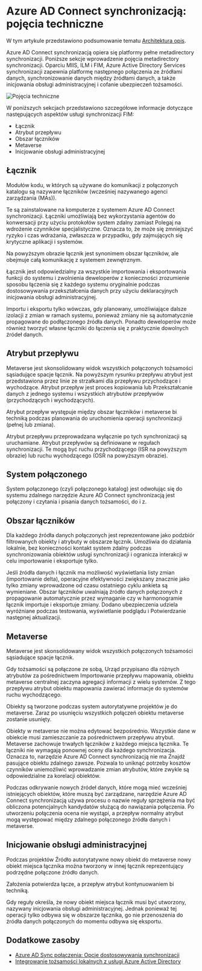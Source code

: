 <properties
    pageTitle="Azure AD Connect synchronizacją: pojęcia techniczne | Microsoft Azure"
    description="W tym artykule wyjaśniono techniczne koncepcji Azure AD Connect synchronizacji."
    services="active-directory"
    documentationCenter=""
    authors="markusvi"
    manager="femila"
    editor=""/>

<tags
    ms.service="active-directory"
    ms.workload="identity"
    ms.tgt_pltfrm="na"
    ms.devlang="na"
    ms.topic="article"
    ms.date="10/10/2016"
    ms.author="markusvi;andkjell"/>


# <a name="azure-ad-connect-sync-technical-concepts"></a>Azure AD Connect synchronizacją: pojęcia techniczne
W tym artykule przedstawiono podsumowanie tematu [Architektura opis](active-directory-aadconnectsync-technical-concepts.md).

Azure AD Connect synchronizacją opiera się platformy pełne metadirectory synchronizacji.
Poniższe sekcje wprowadzenie pojęcia metadirectory synchronizacji.
Oparciu MIIS, ILM i FIM, Azure Active Directory Services synchronizacji zapewnia platformę następnego połączenia ze źródłami danych, synchronizowanie danych między źródłami danych, a także inicjowania obsługi administracyjnej i cofanie ubezpieczeń tożsamości.

![Pojęcia techniczne](./media/active-directory-aadconnectsync-technical-concepts/scenario.png)

W poniższych sekcjach przedstawiono szczegółowe informacje dotyczące następujących aspektów usługi synchronizacji FIM:

- Łącznik
- Atrybut przepływu
- Obszar łączników
- Metaverse
- Inicjowanie obsługi administracyjnej

## <a name="connector"></a>Łącznik

Modułów kodu, w których są używane do komunikacji z połączonych katalogu są nazywane łączników (wcześniej nazywanego agenci zarządzania (MAs)).

Te są zainstalowane na komputerze z systemem Azure AD Connect synchronizacji.
Łączniki umożliwiają bez wykorzystania agentów do konwersacji przy użyciu protokołów system zdalny zamiast Polegaj na wdrożenie czynników specjalistyczne. Oznacza to, że może się zmniejszyć ryzyko i czas wdrażania, zwłaszcza w przypadku, gdy zajmujących się krytyczne aplikacji i systemów.

Na powyższym obrazie łącznik jest synonimem obszar łączników, ale obejmuje całą komunikację z systemem zewnętrznym.

Łącznik jest odpowiedzialny za wszystkie importowania i eksportowania funkcji do systemu i zwolnienia deweloperów z konieczności zrozumienie sposobu łączenia się z każdego systemu oryginalnie podczas dostosowywania przekształcenia danych przy użyciu deklaracyjnych inicjowania obsługi administracyjnej.

Importu i eksportu tylko wówczas, gdy planowany, umożliwiające dalsze izolacji z zmian w ramach systemu, ponieważ zmiany nie są automatycznie propagowane do podłączonego źródła danych. Ponadto deweloperów może również tworzyć własne łączniki do łączenia się z praktycznie dowolnych źródeł danych.

## <a name="attribute-flow"></a>Atrybut przepływu

Metaverse jest skonsolidowany widok wszystkich połączonych tożsamości sąsiadujące spacje łącznik. Na powyższym rysunku przepływu atrybut jest przedstawiona przez linie ze strzałkami dla przepływu przychodzące i wychodzące. Atrybut przepływ jest proces kopiowania lub Przekształcanie danych z jednego systemu i wszystkich atrybutów przepływów (przychodzących i wychodzących).

Atrybut przepływ występuje między obszar łączników i metaverse bi techniką podczas planowania do uruchomienia operacji synchronizacji (pełnej lub zmiana).

Atrybut przepływu przeprowadzana wyłącznie po tych synchronizacji są uruchamiane. Atrybut przepływów są definiowane w regułach synchronizacji. Te mogą być ruchu przychodzącego (ISR na powyższym obrazie) lub ruchu wychodzącego (OSR na powyższym obrazie).

## <a name="connected-system"></a>System połączonego

System połączonego (czyli połączonego katalog) jest odwołując się do systemu zdalnego narzędzie Azure AD Connect synchronizacją jest połączony i czytania i pisania danych tożsamości, do i z.

## <a name="connector-space"></a>Obszar łączników

Dla każdego źródła danych połączonych jest reprezentowane jako podzbiór filtrowanych obiekty i atrybuty w obszarze łącznik.
Umożliwia do działania lokalnie, bez konieczności kontakt system zdalny podczas synchronizowania obiektów usługi synchronizacji i ogranicza interakcji w celu importowanie i eksportuje tylko.

Jeśli źródła danych i łącznik ma możliwość wyświetlania listy zmian (importowanie delta), operacyjne efektywności zwiększany znacznie jako tylko zmiany wprowadzone od czasu ostatniego cyklu ankieta są wymieniane. Obszar łączników uwalniają źródło danych połączonych z propagowanie automatycznie przez wymaganie czy w harmonogramie łącznik importuje i eksportuje zmiany. Dodano ubezpieczenia udziela wyróżniane podczas testowania, wyświetlanie podglądu i Potwierdzanie następnej aktualizacji.

## <a name="metaverse"></a>Metaverse

Metaverse jest skonsolidowany widok wszystkich połączonych tożsamości sąsiadujące spacje łącznik.

Gdy tożsamości są połączone ze sobą, Urząd przypisano dla różnych atrybutów za pośrednictwem Importowanie przepływu mapowania, obiektu metaverse centralnej zaczyna agregacji informacji z wielu systemów. Z tego przepływu atrybut obiektu mapowania zawierać informacje do systemów ruchu wychodzącego.

Obiekty są tworzone podczas system autorytatywne projektów je do metaverse. Zaraz po usunięciu wszystkich połączeń obiektu metaverse zostanie usunięty.

Obiekty w metaverse nie można edytować bezpośrednio. Wszystkie dane w obiekcie musi zamieszczanie za pośrednictwem przepływu atrybut. Metaverse zachowuje trwałych łączników z każdego miejsca łącznika. Te łączniki nie wymagają ponownej oceny dla każdego synchronizacja. Oznacza to, narzędzie Azure AD Connect synchronizacją nie ma Znajdź pasujące obiektu zdalnego zawsze. Pozwala to uniknąć potrzeby kosztów czynników uniemożliwić wprowadzanie zmian atrybutów, które zwykle są odpowiedzialne za korelacji obiektów.

Podczas odkrywanie nowych źródeł danych, które mogą mieć wcześniej istniejących obiektów, które muszą być zarządzane, narzędzie Azure AD Connect synchronizacją używa procesu o nazwie reguły sprzężenia ma być obliczona potencjalnych kandydatów służącą do nawiązania połączenia.
Po utworzeniu połączenia ocena nie wystąpi, a przepływ normalny atrybut mogą występować między zdalnego połączonego źródła danych i metaverse.

## <a name="provisioning"></a>Inicjowanie obsługi administracyjnej

Podczas projektów Źródło autorytatywne nowy obiekt do metaverse nowy obiekt miejsca łącznika można tworzony w innej łącznik reprezentujący podrzędne połączone źródło danych.

Założenia potwierdza łącze, a przepływ atrybut kontynuowaniem bi techniką.

Gdy reguły określa, że nowy obiekt miejsca łącznik musi być utworzony, nazywany inicjowania obsługi administracyjnej. Jednak ponieważ tej operacji tylko odbywa się w obszarze łącznika, go nie przenoszenia do źródła danych połączonych do momentu odbywa się eksportu.

## <a name="additional-resources"></a>Dodatkowe zasoby

* [Azure AD Sync połączenia: Opcje dostosowywania synchronizacji](active-directory-aadconnectsync-whatis.md)
* [Integrowanie tożsamości lokalnych z usługi Azure Active Directory](active-directory-aadconnect.md)

<!--Image references-->
[1]: ./media/active-directory-aadsync-technical-concepts/ic750598.png
